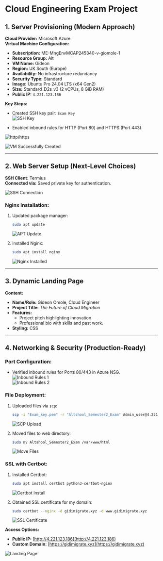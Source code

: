
# Cloud Engineering Exam Project

## 1. Server Provisioning (Modern Approach)

**Cloud Provider:** Microsoft Azure  
**Virtual Machine Configuration:**
- **Subscription:** ME-MngEnvMCAP245340-v-giomole-1  
- **Resource Group:** Alt  
- **VM Name:** Gideon  
- **Region:** UK South (Europe)  
- **Availability:** No infrastructure redundancy  
- **Security Type:** Standard  
- **Image:** Ubuntu Pro 24.04 LTS (x64 Gen2)  
- **Size:** Standard_D2s_v3 (2 vCPUs, 8 GiB RAM)  
- **Public IP:** `4.221.123.186`  

**Key Steps:**  
- Created SSH key pair: `Exam Key`  
![SSH Key](./images/Exam%20Key.png)

- Enabled inbound rules for HTTP (Port 80) and HTTPS (Port 443).  

![http/https](./images/Alllow%20port%2080.png) 

![VM Successfully Created](./images/vm%20created.png)  


---

## 2. Web Server Setup (Next-Level Choices)

**SSH Client:** Termius  
**Connected via:** Saved private key for authentication.  

![SSH Connection](./images/SSH%20connection.png)  
  

### Nginx Installation:
1. Updated package manager:  
   ```bash
   sudo apt update
   ```
   ![APT Update](./images/sudo%20apt%20update.png)  

2. Installed Nginx:  
   ```bash
   sudo apt install nginx
   ```
   ![Nginx Installed](./images/Install%20Nginx.png)  

---

## 3. Dynamic Landing Page

**Content:**  
- **Name/Role:** Gideon Omole, Cloud Engineer  
- **Project Title:** *The Future of Cloud Migration*  
- **Features:**  
  - Project pitch highlighting innovation.  
  - Professional bio with skills and past work.  
- **Styling:** CSS  

---

## 4. Networking & Security (Production-Ready)

### Port Configuration:
- Verified inbound rules for Ports 80/443 in Azure NSG.  
  ![Inbound Rules 1](./images/Inbound%20port%20rules%201.png)  
  ![Inbound Rules 2](./images/Inbound%20port%20rules%202.png)  

### File Deployment:
1. Uploaded files via `scp`:  
   ```bash
   scp -i "Exam_key.pem" -r "Altshool_Semester2_Exam" Admin_user@4.221.123.186:~
   ```
   ![SCP Upload](./images/Upload%20files%20to%20server.png)  

2. Moved files to web directory:  
   ```bash
   sudo mv Altshool_Semester2_Exam /var/www/html
   ```
   ![Move Files](./images/home%20dir%20to%20var%20dir.png)  

### SSL with Certbot:
1. Installed Certbot:  
   ```bash
   sudo apt install certbot python3-certbot-nginx
   ```
   ![Certbot Install](./images/Install%20certbot.png)  

2. Obtained SSL certificate for my domain:  
   ```bash
   sudo certbot --nginx -d gidimigrate.xyz -d www.gidimigrate.xyz
   ```
   ![SSL Certificate](./images/SSL%20cerificate.png)  

**Access Options:**  
- **Public IP:** [http://4.221.123.186](http://4.221.123.186)  
- **Custom Domain:** [https://gidimigrate.xyz](https://gidimigrate.xyz)  

![Landing Page](./images/Landing%20page.jpeg)  


